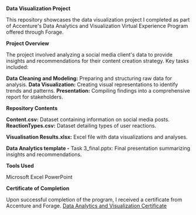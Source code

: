 **Data Visualization Project**

This repository showcases the data visualization project I completed as part of Accenture's Data Analytics and Visualization Virtual Experience Program offered through Forage.

**Project Overview**

The project involved analyzing a social media client's data to provide insights and recommendations for their content creation strategy. Key tasks included:

**Data Cleaning and Modeling:** Preparing and structuring raw data for analysis.
**Data Visualization:** Creating visual representations to identify trends and patterns.
**Presentation:** Compiling findings into a comprehensive report for stakeholders.

**Repository Contents**

**Content.csv:** Dataset containing information on social media posts.
**ReactionTypes.csv:** Dataset detailing types of user reactions.

**Visualisation Results.xlsx:** Excel file with data visualizations and analyses.

**Data Analytics template -** Task 3_final.pptx: Final presentation summarizing insights and recommendations.

**Tools Used**

Microsoft Excel
PowerPoint

**Certificate of Completion**

Upon successful completion of the program, I received a certificate from Accenture and Forage.
<a href="Data Visualization Accenture Certificate.pdf" target="_blank">Data Analytics and Visualization Certificate</a>
